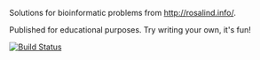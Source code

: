 Solutions for bioinformatic problems from http://rosalind.info/.

Published for educational purposes. Try writing your own, it's fun!

[![Build Status](https://travis-ci.org/ssobczak/rosalind.png)](https://travis-ci.org/ssobczak/rosalind)
